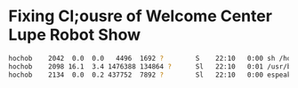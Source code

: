 #

# Fixing Cl;ousre of Welcome Center Lupe Robot Show

```sh
hochob    2042  0.0  0.0   4496  1692 ?        S    22:10   0:00 sh /home/hochob/CodeLabs/Hochob/LupeRobot/sync.sh
hochob    2098 16.1  3.4 1476388 134864 ?      Sl   22:10   0:01 /usr/bin/vlc -I dummy --no-video-title-show --fullscreen /home/hochob/LupeRobot/P
hochob    2134  0.0  0.2 437752  7892 ?        Sl   22:10   0:00 espeak -v es-la -a 200
```